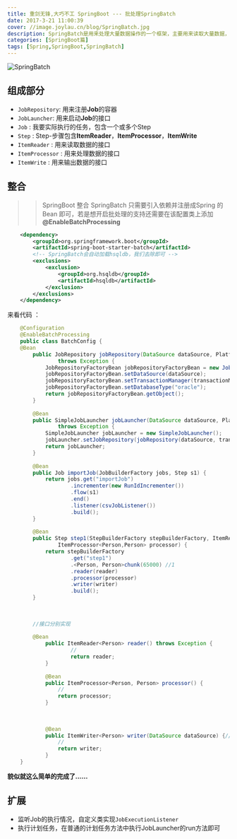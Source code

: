 ```yaml
---
title: 重剑无锋,大巧不工 SpringBoot --- 批处理SpringBatch
date: 2017-3-21 11:00:39
cover: //image.joylau.cn/blog/SpringBatch.jpg
description: SpringBatch是用来处理大量数据操作的一个框架，主要用来读取大量数据，然后进行一定处理后输出成指定的形式
categories: [SpringBoot篇]
tags: [Spring,SpringBoot,SpringBatch]
---
```


<!-- more -->
![SpringBatch](//image.joylau.cn/blog/SpringBatch.jpg)


## 组成部分
- `JobRepository`: 用来注册**Job**的容器
- `JobLauncher`: 用来启动**Job**的接口
- `Job` : 我要实际执行的任务，包含一个或多个Step
- `Step` : Step-步骤包含**ItemReader**，**ItemProcessor**，**ItemWrite**
- `ItemReader` : 用来读取数据的接口
- `ItemProcessor` : 用来处理数据的接口
- `ItemWrite` : 用来输出数据的接口

## 整合
>> SpringBoot 整合 SpringBatch 只需要引入依赖并注册成Spring 的 Bean 即可，若是想开启批处理的支持还需要在该配置类上添加 **@EnableBatchProcessing**

``` xml
    <dependency>
        <groupId>org.springframework.boot</groupId>
        <artifactId>spring-boot-starter-batch</artifactId>
        <!-- SpringBatch会自动加载hsqldb，我们去除即可 -->
        <exclusions>
            <exclusion>
                <groupId>org.hsqldb</groupId>
                <artifactId>hsqldb</artifactId>
            </exclusion>
        </exclusions>
    </dependency>
```


来看代码 ：

``` java
    @Configuration
    @EnableBatchProcessing
    public class BatchConfig {
    @Bean
    	public JobRepository jobRepository(DataSource dataSource, PlatformTransactionManager transactionManager)
    			throws Exception {
    		JobRepositoryFactoryBean jobRepositoryFactoryBean = new JobRepositoryFactoryBean();
    		jobRepositoryFactoryBean.setDataSource(dataSource);
    		jobRepositoryFactoryBean.setTransactionManager(transactionManager);
    		jobRepositoryFactoryBean.setDatabaseType("oracle");
    		return jobRepositoryFactoryBean.getObject();
    	}
    
    	@Bean
    	public SimpleJobLauncher jobLauncher(DataSource dataSource, PlatformTransactionManager transactionManager)
    			throws Exception {
    		SimpleJobLauncher jobLauncher = new SimpleJobLauncher();
    		jobLauncher.setJobRepository(jobRepository(dataSource, transactionManager));
    		return jobLauncher;
    	}
    
    	@Bean
    	public Job importJob(JobBuilderFactory jobs, Step s1) {
    		return jobs.get("importJob")
    				.incrementer(new RunIdIncrementer())
    				.flow(s1) 
    				.end()
    				.listener(csvJobListener())
    				.build();
    	}
    
    	@Bean
    	public Step step1(StepBuilderFactory stepBuilderFactory, ItemReader<Person> reader, ItemWriter<Person> writer,
    			ItemProcessor<Person,Person> processor) {
    		return stepBuilderFactory
    				.get("step1")
    				.<Person, Person>chunk(65000) //1
    				.reader(reader)
    				.processor(processor)
    				.writer(writer)
    				.build();
    	}
    	
    	
    	
    	//接口分别实现
    	
    	@Bean
        	public ItemReader<Person> reader() throws Exception {
        	        //
        	        return reader;
        	}
        	
        	@Bean
        	public ItemProcessor<Person, Person> processor() {
        		//
        		return processor;
        	}
        	
        	
        
        	@Bean
        	public ItemWriter<Person> writer(DataSource dataSource) {//1
        		//
        		return writer;
        	}
    }
```


**貌似就这么简单的完成了......**

## 扩展
- 监听Job的执行情况，自定义类实现`JobExecutionListener`
- 执行计划任务，在普通的计划任务方法中执行JobLauncher的run方法即可